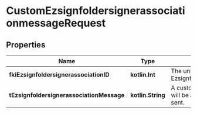 
# CustomEzsignfoldersignerassociationmessageRequest

## Properties
Name | Type | Description | Notes
------------ | ------------- | ------------- | -------------
**fkiEzsignfoldersignerassociationID** | **kotlin.Int** | The unique ID of the Ezsignfoldersignerassociation | 
**tEzsignfoldersignerassociationMessage** | **kotlin.String** | A custom text message that will be added to the email sent. |  [optional]



